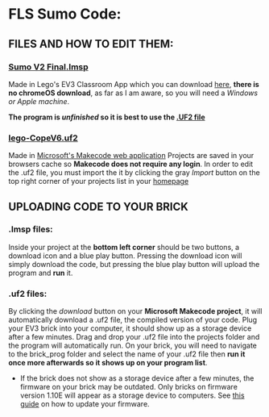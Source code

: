 # FLS Sumo Code:

## FILES AND HOW TO EDIT THEM:

### [Sumo V2 Final.lmsp](./Sumo%20v2%20Final.lmsp)
Made in Lego's EV3 Classroom App which you can download [here](https://education.lego.com/en-us/downloads/mindstorms-ev3/software), **there is no chromeOS download**, as far as I am aware, so you will need a *Windows or Apple machine*.

**The program is _unfinished_ so it is best to use the [.UF2 file](./lego-CopeV6.uf2)**

### [lego-CopeV6.uf2](./lego-CopeV6.uf2)
Made in [Microsoft's Makecode web application](https://makecode.mindstorms.com/)
Projects are saved in your browsers cache so **Makecode does not require any login**. In order to edit the .uf2 file, you must import the it by clicking the gray *Import* button on the top right corner of your projects list in your [homepage](https://makecode.mindstorms.com/)

## UPLOADING CODE TO YOUR BRICK

### .lmsp files:
Inside your project at the **bottom left corner** should be two buttons, a download icon and a blue play button. Pressing the download icon will simply download the code, but pressing the blue play button will upload the program and **run** it.

### .uf2 files:
By clicking the *download* button on your **Microsoft Makecode project**, it will automatically download a .uf2 file, the compiled version of your code. Plug your EV3 brick into your computer, it should show up as a storage device after a few minutes.
Drag and drop your .uf2 file into the projects folder and the program will automatically run. On your brick, you will need to navigate to the brick_prog folder and select the name of your .uf2 file then **run it once more afterwards so it shows up on your program list**.

* If the brick does not show as a storage device after a few minutes, the firmware on your brick may be outdated. Only bricks on firmware version 1.10E will appear as a storage device to computers. See [this guide](https://www.reddit.com/r/mindstorms/comments/pcsacu/how_to_install_and_update_firmware_110e_on_an_ev3/) on how to update your firmware.
